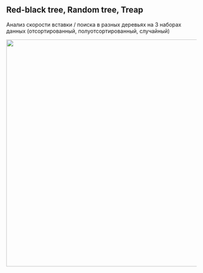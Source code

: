 <h2>Red-black tree, Random tree, Treap</h2>
<p>Анализ скорости вставки / поиска в разных деревьях на 3 наборах данных (отсортированный, полуотсортированный, случайный)</p>
<img src="https://github.com/letov/data-structures-and-algorithms-course-solutions/blob/main/16-RedBlack-Random-Treap/images/_1.png?raw=true" width="600">
